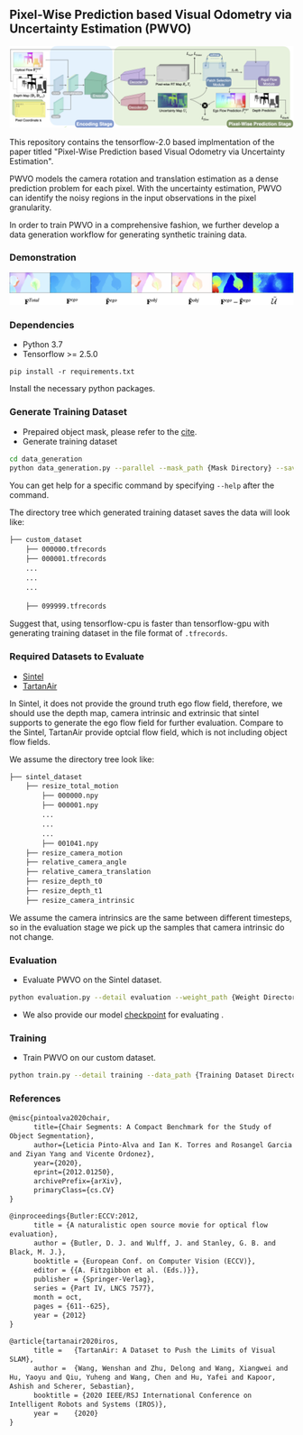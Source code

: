 ## Pixel-Wise Prediction based Visual Odometry via Uncertainty Estimation (PWVO)

<center>
<img src="./imgs/architecture.png" width="800"></img>
</center>

This repository contains the tensorflow-2.0 based implmentation of the paper titled "Pixel-Wise Prediction based Visual Odometry via Uncertainty Estimation".

PWVO models the camera rotation and translation estimation as a dense prediction problem for each pixel. With the uncertainty estimation, PWVO can identify the noisy regions in the input observations in the pixel 
granularity.

In order to train PWVO in a comprehensive fashion, we further develop a data generation workflow for generating synthetic training data.

### Demonstration

<center>
<img src="./imgs/demo.png" width="800"></img>
</center>

### Dependencies

- Python 3.7
- Tensorflow >= 2.5.0

```shell
pip install -r requirements.txt
```

Install the necessary python packages.

### Generate Training Dataset

- Prepaired object mask, please refer to the [cite](https://github.com/uvavision/chair-segments).
- Generate training dataset
```bash
cd data_generation
python data_generation.py --parallel --mask_path {Mask Directory} --save_path {Save Directory}
```

You can get help for a specific command by specifying `--help` after the command.

The directory tree which generated training dataset saves the data will look like: 

```bash
├── custom_dataset
    ├── 000000.tfrecords
    ├── 000001.tfrecords
    ...
    ...
    ...

    ├── 099999.tfrecords
```

Suggest that, using tensorflow-cpu is faster than tensorflow-gpu with generating training dataset in the file format of `.tfrecords`.

### Required Datasets to Evaluate

- [Sintel](http://sintel.is.tue.mpg.de)
- [TartanAir](https://theairlab.org/tartanair-dataset/)

In Sintel, it does not provide the ground truth ego flow field, therefore, we should use the depth map, camera intrinsic and extrinsic that sintel supports to generate the ego flow field for further evaluation. Compare to the Sintel, TartanAir provide optcial flow field, which is not including object flow fields.

We assume the directory tree look like:
```bash
├── sintel_dataset
    ├── resize_total_motion
        ├── 000000.npy
        ├── 000001.npy
        ...
        ...
        ...
        ├── 001041.npy
    ├── resize_camera_motion
    ├── relative_camera_angle
    ├── relative_camera_translation
    ├── resize_depth_t0
    ├── resize_depth_t1
    ├── resize_camera_intrinsic
```

We assume the camera intrinsics are the same between different timesteps, so in the evaluation stage we pick up the samples that camera intrinsic do not change.

### Evaluation
- Evaluate PWVO on the Sintel dataset.

```bash
python evaluation.py --detail evaluation --weight_path {Weight Directory} --eval_data_path {Evaluation Data Directory} --coord --selection patch_soft_select --eval_dataset sintel --epoch_num 100
```

- We also provide our model [checkpoint](https://www.dropbox.com/scl/fo/b9npo97h4j5mi5nqrharl/h?dl=0&rlkey=hzi3obzzmy8ndqyap2zb1p3yo) for evaluating .

### Training
- Train PWVO on our custom dataset.

```bash
python train.py --detail training --data_path {Training Dataset Directory} --eval_data_path {Evaluation Data Directory} --coord --selection patch_soft_select --ego_motion --depth 
```

### References

```
@misc{pintoalva2020chair,
      title={Chair Segments: A Compact Benchmark for the Study of Object Segmentation}, 
      author={Leticia Pinto-Alva and Ian K. Torres and Rosangel Garcia and Ziyan Yang and Vicente Ordonez},
      year={2020},
      eprint={2012.01250},
      archivePrefix={arXiv},
      primaryClass={cs.CV}
}
```
    
```
@inproceedings{Butler:ECCV:2012,
      title = {A naturalistic open source movie for optical flow evaluation},
      author = {Butler, D. J. and Wulff, J. and Stanley, G. B. and Black, M. J.},
      booktitle = {European Conf. on Computer Vision (ECCV)},
      editor = {{A. Fitzgibbon et al. (Eds.)}},
      publisher = {Springer-Verlag},
      series = {Part IV, LNCS 7577},
      month = oct,
      pages = {611--625},
      year = {2012}
}
```

```
@article{tartanair2020iros,
      title =   {TartanAir: A Dataset to Push the Limits of Visual SLAM},
      author =  {Wang, Wenshan and Zhu, Delong and Wang, Xiangwei and Hu, Yaoyu and Qiu, Yuheng and Wang, Chen and Hu, Yafei and Kapoor, Ashish and Scherer, Sebastian},
      booktitle = {2020 IEEE/RSJ International Conference on Intelligent Robots and Systems (IROS)},
      year =    {2020}
}    
```